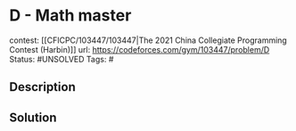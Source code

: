 # D - Math master

contest: [[CFICPC/103447/103447|The 2021 China Collegiate Programming Contest (Harbin)]]
url: https://codeforces.com/gym/103447/problem/D
Status: #UNSOLVED
Tags: #

## Description

## Solution

